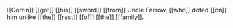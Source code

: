 [[Corrin]] [[got]] [[his]] [[sword]] [[from]] Uncle Farrow, [[who]] doted [[on]] him unlike [[the]] [[rest]] [[of]] [[the]] [[family]].  